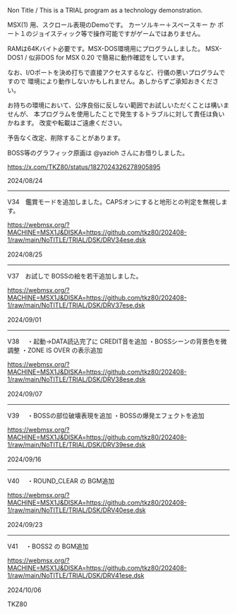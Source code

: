 Non Title / This is a TRIAL program as a technology demonstration.

MSX(1) 用、スクロール表現のDemoです。
カーソルキー＋スペースキー か ポート１のジョイスティック等で操作可能ですがゲームではありません。

RAMは64Kバイト必要です。MSX-DOS環境用にプログラムしました。
MSX-DOS1 / 似非DOS for MSX 0.20 で簡易に動作確認をしています。

なお、I/Oポートを決め打ちで直接アクセスするなど、行儀の悪いプログラムですので
環境により動作しないかもしれません。あしからずご承知おきください。

お持ちの環境において、公序良俗に反しない範囲でお試しいただくことは構いませんが、
本プログラムを使用したことで発生するトラブルに対して責任は負いかねます。
改変や転載はご遠慮ください。

予告なく改定、削除することがあります。


BOSS等のグラフィック原画は @yazioh さんにお借りしました。


https://x.com/TKZ80/status/1827024326278905895


2024/08/24

--------------------------------------------------------------------------------
V34　鑑賞モードを追加しました。CAPSオンにすると地形との判定を無視します。

https://webmsx.org/?MACHINE=MSX1J&DISKA=https://github.com/tkz80/202408-1/raw/main/NoTITLE/TRIAL/DSK/DRV34ese.dsk

2024/08/25　



--------------------------------------------------------------------------------
V37　お試しで BOSSの絵を若干追加しました。

https://webmsx.org/?MACHINE=MSX1J&DISKA=https://github.com/tkz80/202408-1/raw/main/NoTITLE/TRIAL/DSK/DRV37ese.dsk

2024/09/01　


--------------------------------------------------------------------------------
V38　
・起動→DATA読込完了に CREDIT音を追加
・BOSSシーンの背景色を微調整
・ZONE IS OVER の表示追加

https://webmsx.org/?MACHINE=MSX1J&DISKA=https://github.com/tkz80/202408-1/raw/main/NoTITLE/TRIAL/DSK/DRV38ese.dsk

2024/09/07　

--------------------------------------------------------------------------------
V39　
・BOSSの部位破壊表現を追加
・BOSSの爆発エフェクトを追加


https://webmsx.org/?MACHINE=MSX1J&DISKA=https://github.com/tkz80/202408-1/raw/main/NoTITLE/TRIAL/DSK/DRV39ese.dsk

2024/09/16　


--------------------------------------------------------------------------------
V40　
・ROUND_CLEAR の BGM追加　


https://webmsx.org/?MACHINE=MSX1J&DISKA=https://github.com/tkz80/202408-1/raw/main/NoTITLE/TRIAL/DSK/DRV40ese.dsk

2024/09/23　


--------------------------------------------------------------------------------
V41　
・BOSS2 の BGM追加　


https://webmsx.org/?MACHINE=MSX1J&DISKA=https://github.com/tkz80/202408-1/raw/main/NoTITLE/TRIAL/DSK/DRV41ese.dsk

2024/10/06　


TKZ80

